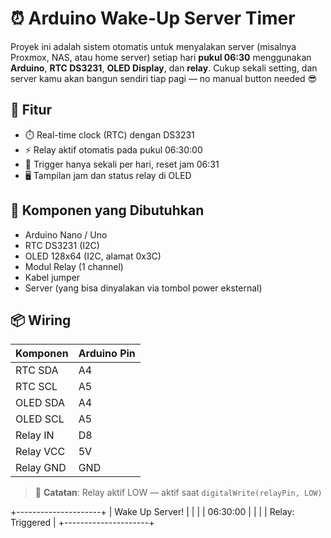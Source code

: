 # ⏰ Arduino Wake-Up Server Timer

Proyek ini adalah sistem otomatis untuk menyalakan server (misalnya Proxmox, NAS, atau home server) setiap hari **pukul 06:30** menggunakan **Arduino**, **RTC DS3231**, **OLED Display**, dan **relay**. Cukup sekali setting, dan server kamu akan bangun sendiri tiap pagi — no manual button needed 😎

## 🧠 Fitur
- ⏱️ Real-time clock (RTC) dengan DS3231
- ⚡ Relay aktif otomatis pada pukul 06:30:00
- 🔁 Trigger hanya sekali per hari, reset jam 06:31
- 🖥️ Tampilan jam dan status relay di OLED

## 🧰 Komponen yang Dibutuhkan
- Arduino Nano / Uno
- RTC DS3231 (I2C)
- OLED 128x64 (I2C, alamat 0x3C)
- Modul Relay (1 channel)
- Kabel jumper
- Server (yang bisa dinyalakan via tombol power eksternal)

## 📦 Wiring
| Komponen     | Arduino Pin |
|--------------|-------------|
| RTC SDA      | A4          |
| RTC SCL      | A5          |
| OLED SDA     | A4          |
| OLED SCL     | A5          |
| Relay IN     | D8          |
| Relay VCC    | 5V          |
| Relay GND    | GND         |

> 🧠 **Catatan**: Relay aktif LOW — aktif saat `digitalWrite(relayPin, LOW)`

+---------------------+
|   Wake Up Server!   |
|                     |
|      06:30:00       |
|                     |
| Relay: Triggered    |
+---------------------+
